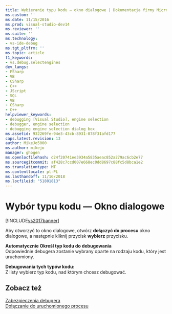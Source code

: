 ```yaml
---
title: Wybieranie typu kodu — okno dialogowe | Dokumentacja firmy Microsoft
ms.custom: ''
ms.date: 11/15/2016
ms.prod: visual-studio-dev14
ms.reviewer: ''
ms.suite: ''
ms.technology:
- vs-ide-debug
ms.tgt_pltfrm: ''
ms.topic: article
f1_keywords:
- vs.debug.selectengines
dev_langs:
- FSharp
- VB
- CSharp
- C++
- JScript
- SQL
- VB
- CSharp
- C++
helpviewer_keywords:
- debugging [Visual Studio], engine selection
- debugger, engine selection
- debugging engine selection dialog box
ms.assetid: 932269fe-94e3-43cb-8931-078f31afd177
caps.latest.revision: 13
author: MikeJo5000
ms.author: mikejo
manager: ghogen
ms.openlocfilehash: d24f20741ee3934a5835aeac852a279ac6cb2e77
ms.sourcegitcommit: af428c7ccd007e668ec0dd8697c88fc5d8bca1e2
ms.translationtype: MT
ms.contentlocale: pl-PL
ms.lasthandoff: 11/16/2018
ms.locfileid: "51801813"
---
```

# <a name="select-code-type-dialog-box"></a>Wybór typu kodu — Okno dialogowe
[!INCLUDE[vs2017banner](../includes/vs2017banner.md)]

Aby otworzyć to okno dialogowe, otwórz **dołączyć do procesu** okno dialogowe, a następnie kliknij przycisk **wybierz** przycisku.  
  
 **Automatycznie Określ typ kodu do debugowania**  
 Odpowiednie debugera zostanie wybrany oparte na rodzaju kodu, który jest uruchomiony.  
  
 **Debugowania tych typów kodu:**  
 Z listy wybierz typ kodu, nad którym chcesz debugować.  
  
## <a name="see-also"></a>Zobacz też  
 [Zabezpieczenia debugera](../debugger/debugger-security.md)   
 [Dołączanie do uruchomionego procesu](../debugger/attach-to-running-processes-with-the-visual-studio-debugger.md)



